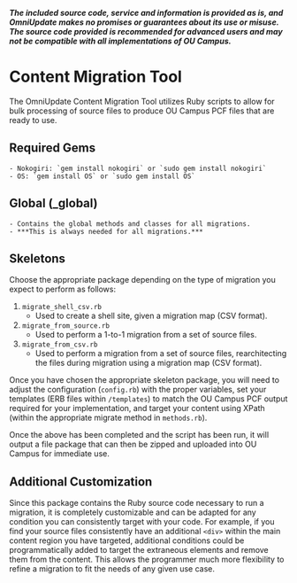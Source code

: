 ***The included source code, service and information is provided as is, and OmniUpdate makes no promises or guarantees about its use or misuse. The source code provided is recommended for advanced users and may not be compatible with all implementations of OU Campus.***

# Content Migration Tool

The OmniUpdate Content Migration Tool utilizes Ruby scripts to allow for bulk processing of source files to produce OU Campus PCF files that are ready to use. 

## Required Gems
	- Nokogiri: `gem install nokogiri` or `sudo gem install nokogiri`
	- OS: `gem install OS` or `sudo gem install OS`

## Global (\_global)
	- Contains the global methods and classes for all migrations.
	- ***This is always needed for all migrations.***

## Skeletons

Choose the appropriate package depending on the type of migration you expect to perform as follows:

1. `migrate_shell_csv.rb`
	- Used to create a shell site, given a migration map (CSV format). 
2. `migrate_from_source.rb`
	- Used to perform a 1-to-1 migration from a set of source files. 
3. `migrate_from_csv.rb`
	- Used to perform a migration from a set of source files, rearchitecting the files during migration using a migration map (CSV format). 

Once you have chosen the appropriate skeleton package, you will need to adjust the configuration (`config.rb`) with the proper variables, set your templates (ERB files within `/templates`) to match the OU Campus PCF output required for your implementation, and target your content using XPath (within the appropriate migrate method in `methods.rb`). 

Once the above has been completed and the script has been run, it will output a file package that can then be zipped and uploaded into OU Campus for immediate use. 

## Additional Customization

Since this package contains the Ruby source code necessary to run a migration, it is completely customizable and can be adapted for any condition you can consistently target with your code. For example, if you find your source files consistently have an additional `<div>` within the main content region you have targeted, additional conditions could be programmatically added to target the extraneous elements and remove them from the content. This allows the programmer much more flexibility to refine a migration to fit the needs of any given use case.